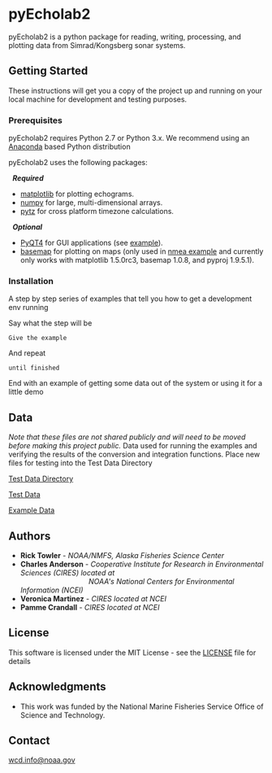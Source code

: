 # pyEcholab2

pyEcholab2 is a python package for reading, writing, processing, and plotting data from Simrad/Kongsberg sonar systems.

## Getting Started

These instructions will get you a copy of the project up and running on your local machine for development and testing purposes.

### Prerequisites

pyEcholab2 requires Python 2.7 or Python 3.x. We recommend using an
[Anaconda](https://www.anaconda.com/download/) based Python
distribution

pyEcholab2 uses the following packages:  

&nbsp;&nbsp;**_Required_**
* [matplotlib](https://matplotlib.org/) for plotting echograms.
* [numpy](http://www.numpy.org/) for large, multi-dimensional arrays.
* [pytz](http://pytz.sourceforge.net/) for cross platform timezone calculations.

&nbsp;&nbsp;**_Optional_**
* [PyQT4](https://wiki.python.org/moin/PyQt4) for GUI applications (see [example](https://github.com/CI-CMG/PyEcholab2/blob/master/examples/qt_echogram_viewer.py)).
* [basemap](https://matplotlib.org/basemap/) for plotting on maps (only used in [nmea example](https://github.com/CI-CMG/PyEcholab2/blob/master/examples/nmea_example.py) and currently only works with matplotlib 1.5.0rc3, basemap 1.0.8, and pyproj 1.9.5.1).

### Installation

A step by step series of examples that tell you how to get a development env running

Say what the step will be

```
Give the example
```

And repeat

```
until finished
```

End with an example of getting some data out of the system or using it for a little demo

## Data
*Note that these files are not shared publicly and will need to be moved before making this project public.*
Data used for running the examples and verifying the results of the conversion and integration functions. Place new files for testing into the Test Data Directory

[Test Data Directory](https://drive.google.com/drive/u/0/folders/0BzfkO6wrXhxYOHVLOWVKUlJBYmc)

[Test Data](https://drive.google.com/open?id=1SYbK2eDGSEtrGbH4G82cw2aq-lklLxKS)

[Example Data](https://drive.google.com/open?id=1pwJ9fCetW1nG0BDVuuSL0zi3VxhWo9xX)


## Authors

* **Rick Towler** - _NOAA/NMFS, Alaska Fisheries Science Center_
* **Charles Anderson** - _Cooperative Institute for Research in Environmental Sciences (CIRES) located at  
&nbsp;&nbsp;&nbsp;&nbsp;&nbsp;&nbsp;&nbsp;&nbsp;&nbsp;&nbsp;&nbsp;&nbsp;&nbsp;&nbsp;&nbsp;&nbsp;&nbsp;&nbsp;&nbsp;&nbsp;&nbsp;&nbsp;&nbsp;&nbsp;&nbsp;&nbsp;&nbsp;&nbsp;&nbsp;&nbsp;&nbsp;&nbsp;&nbsp;&nbsp;NOAA's National Centers for Environmental Information (NCEI)_
* **Veronica Martinez** - _CIRES located at NCEI_
* **Pamme Crandall** - _CIRES located at NCEI_

## License

This software is licensed under the MIT License - see the
[LICENSE](LICENSE) file for details

## Acknowledgments

* This work was funded by the National Marine Fisheries Service Office of Science and Technology.

## Contact
[wcd.info@noaa.gov](mailto:wcd.info@noaa.gov)